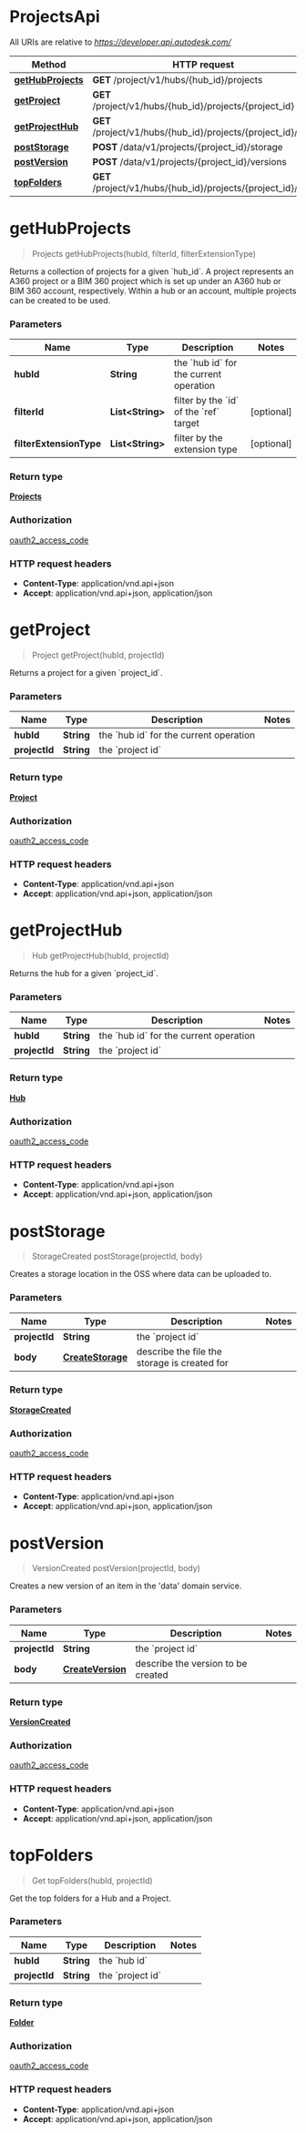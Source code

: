 # ProjectsApi

All URIs are relative to *https://developer.api.autodesk.com/*

Method | HTTP request | Description
------------- | ------------- | -------------
[**getHubProjects**](ProjectsApi.md#getHubProjects) | **GET** /project/v1/hubs/{hub_id}/projects | 
[**getProject**](ProjectsApi.md#getProject) | **GET** /project/v1/hubs/{hub_id}/projects/{project_id} | 
[**getProjectHub**](ProjectsApi.md#getProjectHub) | **GET** /project/v1/hubs/{hub_id}/projects/{project_id}/hub | 
[**postStorage**](ProjectsApi.md#postStorage) | **POST** /data/v1/projects/{project_id}/storage | 
[**postVersion**](ProjectsApi.md#postVersion) | **POST** /data/v1/projects/{project_id}/versions | 
[**topFolders**](ProjectsApi.md#topFolders) | **GET** /project/v1/hubs/{hub_id}/projects/{project_id}/hub | 


<a name="getHubProjects"></a>
# **getHubProjects**
> Projects getHubProjects(hubId, filterId, filterExtensionType)



Returns a collection of projects for a given &#x60;hub_id&#x60;. A project represents an A360 project or a BIM 360 project which is set up under an A360 hub or BIM 360 account, respectively. Within a hub or an account, multiple projects can be created to be used. 

### Parameters

Name | Type | Description  | Notes
------------- | ------------- | ------------- | -------------
 **hubId** | **String**| the &#x60;hub id&#x60; for the current operation |
 **filterId** | **List&lt;String&gt;**| filter by the &#x60;id&#x60; of the &#x60;ref&#x60; target | [optional]
 **filterExtensionType** | **List&lt;String&gt;**| filter by the extension type | [optional]

### Return type

[**Projects**](Projects.md)

### Authorization

[oauth2_access_code](../README.md#authentication)

### HTTP request headers

 - **Content-Type**: application/vnd.api+json
 - **Accept**: application/vnd.api+json, application/json

<a name="getProject"></a>
# **getProject**
> Project getProject(hubId, projectId)



Returns a project for a given &#x60;project_id&#x60;. 

### Parameters

Name | Type | Description  | Notes
------------- | ------------- | ------------- | -------------
 **hubId** | **String**| the &#x60;hub id&#x60; for the current operation |
 **projectId** | **String**| the &#x60;project id&#x60; |

### Return type

[**Project**](Project.md)

### Authorization

[oauth2_access_code](../README.md#authentication)

### HTTP request headers

 - **Content-Type**: application/vnd.api+json
 - **Accept**: application/vnd.api+json, application/json

<a name="getProjectHub"></a>
# **getProjectHub**
> Hub getProjectHub(hubId, projectId)



Returns the hub for a given &#x60;project_id&#x60;. 

### Parameters

Name | Type | Description  | Notes
------------- | ------------- | ------------- | -------------
 **hubId** | **String**| the &#x60;hub id&#x60; for the current operation |
 **projectId** | **String**| the &#x60;project id&#x60; |

### Return type

[**Hub**](Hub.md)

### Authorization

[oauth2_access_code](../README.md#authentication)

### HTTP request headers

 - **Content-Type**: application/vnd.api+json
 - **Accept**: application/vnd.api+json, application/json

<a name="postStorage"></a>
# **postStorage**
> StorageCreated postStorage(projectId, body)



Creates a storage location in the OSS where data can be uploaded to. 

### Parameters

Name | Type | Description  | Notes
------------- | ------------- | ------------- | -------------
 **projectId** | **String**| the &#x60;project id&#x60; |
 **body** | [**CreateStorage**](CreateStorage.md)| describe the file the storage is created for |

### Return type

[**StorageCreated**](StorageCreated.md)

### Authorization

[oauth2_access_code](../README.md#authentication)

### HTTP request headers

 - **Content-Type**: application/vnd.api+json
 - **Accept**: application/vnd.api+json, application/json

<a name="postVersion"></a>
# **postVersion**
> VersionCreated postVersion(projectId, body)



Creates a new version of an item in the &#39;data&#39; domain service. 

### Parameters

Name | Type | Description  | Notes
------------- | ------------- | ------------- | -------------
 **projectId** | **String**| the &#x60;project id&#x60; |
 **body** | [**CreateVersion**](CreateVersion.md)| describe the version to be created |

### Return type

[**VersionCreated**](VersionCreated.md)

### Authorization

[oauth2_access_code](../README.md#authentication)

### HTTP request headers

 - **Content-Type**: application/vnd.api+json
 - **Accept**: application/vnd.api+json, application/json


<a name="topFolders"></a>
# **topFolders**
> Get topFolders(hubId, projectId)



Get the top folders for a Hub and a Project. 

### Parameters

Name | Type | Description  | Notes
------------- | ------------- | ------------- | -------------
 **hubId** | **String**| the &#x60;hub id&#x60; |
 **projectId** | **String**| the &#x60;project id&#x60; |
 

### Return type

[**Folder**](Folder.md)

### Authorization

[oauth2_access_code](../README.md#authentication)

### HTTP request headers

 - **Content-Type**: application/vnd.api+json
 - **Accept**: application/vnd.api+json, application/json